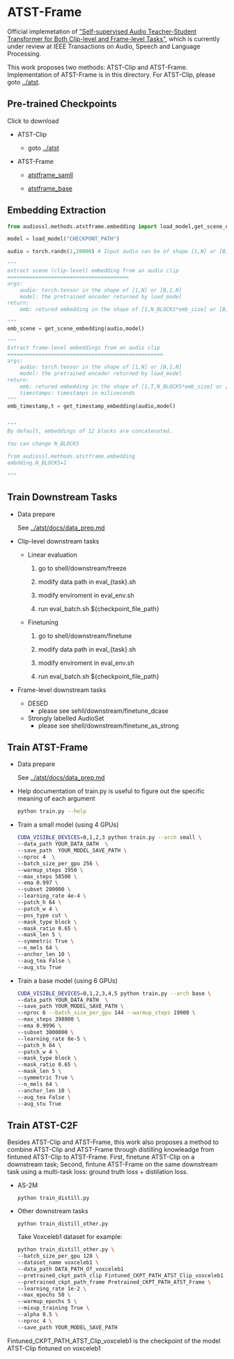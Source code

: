 # ATST-Frame

Official implemetation of ["Self-supervised Audio Teacher-Student Transformer
for Both Clip-level and Frame-level Tasks"](https://arxiv.org/abs/2306.04186), which is currently under review at IEEE Transactions on Audio, Speech and Language Processing.

This work proposes two methods: ATST-Clip and ATST-Frame. Implementation of ATST-Frame is in this directory. For ATST-Clip, please goto [../atst](../atst).

## Pre-trained Checkpoints 

Click to download
- ATST-Clip
    - goto [../atst](../atst)
- ATST-Frame

    - [atstframe_samll](https://drive.google.com/file/d/1xZoOTuxV415icYONYbeFQzgrmJQf4a4B/view?usp=sharing)

    - [atstframe_base](https://drive.google.com/file/d/1bGJSZWlAIIJ6GL5Id5dW0PTB72DL-QDQ/view?usp=sharing)

## Embedding Extraction

```python
from audiossl.methods.atstframe.embedding import load_model,get_scene_embedding,get_timestamp_embedding

model = load_model("CHECKPONT_PATH")

audio = torch.randn(1,20000) # Input audio can be of shape [1,N] or [B,1,N]

"""
extract scene (clip-level) embedding from an audio clip
=======================================
args:
    audio: torch.tensor in the shape of [1,N] or [B,1,N] 
    model: the pretrained encoder returned by load_model 
return:
    emb: retured embedding in the shape of [1,N_BLOCKS*emb_size] or [B,1,N_BLOCKS*emb_size], where emb_size is 768 for base model and 384 for small model.

"""
emb_scene = get_scene_embedding(audio,model)

"""
Extract frame-level embeddings from an audio clip 
==================================================
args:
    audio: torch.tensor in the shape of [1,N] or [B,1,N] 
    model: the pretrained encoder returned by load_model 
return:
    emb: retured embedding in the shape of [1,T,N_BLOCKS*emb_size] or [B,1,T,N_BLOCKS,emb_size], where emb_size is 768 for base model and 384 for small model, and T is number of (40ms) frames.
    timestamps: timestamps in miliseconds
"""
emb_timestamp,t = get_timestamp_embedding(audio,model)


"""
By default, embeddings of 12 blocks are concatenated.

You can change N_BLOCKS 

from audiossl.methods.atstframe.embedding
embdding.N_BLOCKS=1

"""
```


## Train Downstream Tasks

- Data prepare

    See [../atst/docs/data_prep.md](../atst/docs/data_prep.md)

- Clip-level downstream tasks
    - Linear evaluation

        1. go to shell/downstream/freeze

        2. modify data path in eval_{task}.sh 

        3. modify enviroment in eval_env.sh 

        4. run eval_batch.sh ${checkpoint_file_path}



    - Finetuning

        1. go to shell/downstream/finetune

        2. modify data path in eval_{task}.sh 

        3. modify enviroment in eval_env.sh

        4. run eval_batch.sh ${checkpoint_file_path}
- Frame-level downstream tasks
    - DESED
        - please see sehll/downstream/finetune_dcase
    - Strongly labelled AudioSet
        - please see shell/downstream/finetune_as_strong

## Train ATST-Frame

- Data prepare

    See [../atst/docs/data_prep.md](../atst/docs/data_prep.md)

- Help documentation of train.py is useful to figure out the specific meaning of each argument

    ```bash
    python train.py --help

    ```
- Train a small model (using 4 GPUs)
    ```bash
    CUDA_VISIBLE_DEVICES=0,1,2,3 python train.py --arch small \
    --data_path YOUR_DATA_OATH  \
    --save_path  YOUR_MODEL_SAVE_PATH \
    --nproc 4  \
    --batch_size_per_gpu 256 \
    --warmup_steps 1950 \
    --max_steps 58500 \
    --ema 0.997 \
    --subset 200000 \
    --learning_rate 4e-4 \
    --patch_h 64 \
    --patch_w 4 \
    --pos_type cut \
    --mask_type block \
    --mask_ratio 0.65 \
    --mask_len 5 \
    --symmetric True \
    --n_mels 64 \
    --anchor_len 10 \
    --aug_tea False \
    --aug_stu True
    ```


- Train a base model (using 6 GPUs)
    ```bash
    CUDA_VISIBLE_DEVICES=0,1,2,3,4,5 python train.py --arch base \ 
    --data_path YOUR_DATA_PATH  \
    --save_path YOUR_MODEL_SAVE_PATH \ 
    --nproc 6 --batch_size_per_gpu 144 --warmup_steps 19900 \
    --max_steps 398000 \
    --ema 0.9996 \
    --subset 3000000 \
    --learning_rate 8e-5 \
    --patch_h 64 \
    --patch_w 4 \
    --mask_type block \
    --mask_ratio 0.65 \
    --mask_len 5 \
    --symmetric True \
    --n_mels 64 \
    --anchor_len 10 \
    --aug_tea False \
    --aug_stu True
    ```

## Train ATST-C2F

Besides ATST-Clip and ATST-Frame, this work also proposes a method to combine ATST-Clip and ATST-Frame through distilling knowleadge from fintuned ATST-Clip to ATST-Frame. First, finetune ATST-Clip on a downstream task; Second, fintune ATST-Frame on the same downstream task using a multi-task loss: ground truth loss + distilation loss.



- AS-2M
    ```
    python train_distill.py
    ```
- Other downstream tasks
    ```
    python train_distill_other.py
    ```
    Take Voxceleb1 dataset for example:
    ```bash
    python train_distill_other.py \
    --batch_size_per_gpu 128 \
    --dataset_name voxceleb1 \
    --data_path DATA_PATH_Of_voxceleb1
    --pretrained_ckpt_path_clip Fintuned_CKPT_PATH_ATST_Clip_voxceleb1 \
    --pretrained_ckpt_path_frame Pretrained_CKPT_PATH_ATST_Frame \
    --learning_rate 1e-2 \
    --max_epochs 50 \
    --warmup_epochs 5 \
    --mixup_training True \
    --alpha 0.5 \
    --nproc 4 \
    --save_path YOUR_MODEL_SAVE_PATH
    ```
Fintuned_CKPT_PATH_ATST_Clip_voxceleb1 is the checkpoint of the model ATST-Clip fintuned on voxceleb1